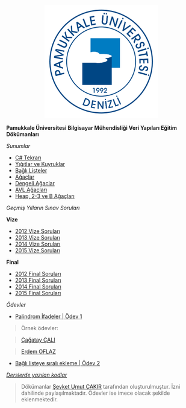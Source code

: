 <div align="center">
  <img src="logo.png" width="300">
</div>

**Pamukkale Üniversitesi Bilgisayar Mühendisliği Veri Yapıları Eğitim Dökümanları**

*Sunumlar*

* [C# Tekrarı](week-1/week-1.pdf)
* [Yığıtlar ve Kuyruklar](week-2/week-2.pdf)
* [Bağlı Listeler](week-3/week-3.pdf)
* [Ağaçlar](week-4/week-4.pdf)
* [Dengeli Ağaçlar](week-5/week-5.pdf)
* [AVL Ağaçları](week-6/week-6.pdf)
* [Heap, 2-3 ve B Ağaçları](week-7/week-7.pdf)

*Geçmiş Yılların Sınav Soruları*

**Vize**

* [2012 Vize Soruları](past-exam-questions/DataStructuresMidtermfall2012.pdf)
* [2013 Vize Soruları](past-exam-questions/2013DataStructuresMidTermFall.docx)
* [2014 Vize Soruları](past-exam-questions/DataStructuresMidtermfall2014.pdf)
* [2015 Vize Soruları](past-exam-questions/DataStructuresMidtermfall2015.pdf)

**Final**

* [2012 Final Soruları](past-exam-questions/DataStructuresFinalfall2012.pdf)
* [2013 Final Soruları](past-exam-questions/2013DataStructuresFinalFall.docx)
* [2014 Final Soruları](past-exam-questions/DataStructuresFinallfall2014.pdf)
* [2015 Final Soruları](past-exam-questions/DataStructuresFinallfall2015.pdf)

*Ödevler*

* [Palindrom İfadeler | Ödev 1](week-3/odev.pdf)
 > Örnek ödevler:

 > [Çağatay ÇALI](https://github.com/cagataycali/palindrome)

 > [Erdem OFLAZ](https://github.com/erdemoflaz/data-structure-palindrome)
* [Bağlı listeye sıralı ekleme | Ödev 2](week-4/odev.pdf)

*[Derslerde yazılan kodlar](https://github.com/sevketcakir/ds2017)*

> Dökümanlar [Şevket Umut ÇAKIR](http://pau.edu.tr/sucakir) tarafından oluşturulmuştur. İzni dahilinde paylaşılmaktadır.
Ödevler ise imece olacak şekilde eklenmektedir.
